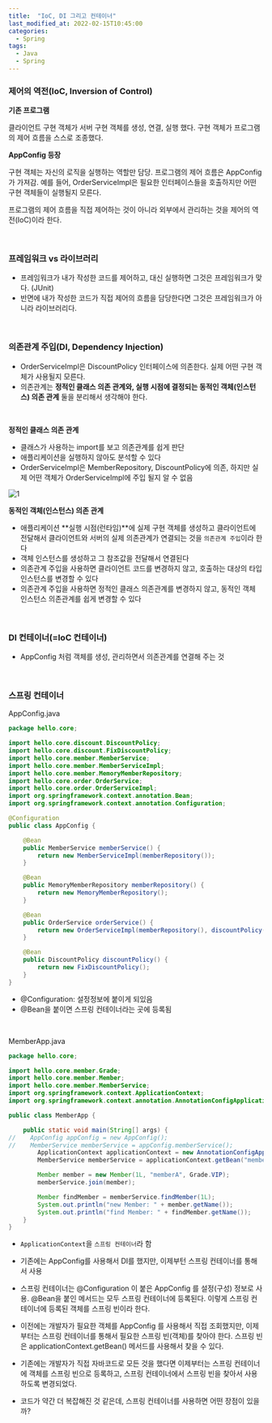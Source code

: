 ```yaml
---
title:  "IoC, DI 그리고 컨테이너"
last_modified_at: 2022-02-15T10:45:00
categories: 
  - Spring
tags:
  - Java
  - Spring
---
```


### 제어의 역전(IoC, Inversion of Control)

**기존 프로그램**

클라이언트 구현 객체가 서버 구현 객체를 생성, 연결, 실행 했다. 구현 객체가 프로그램의 제어 흐름을 스스로 조종했다.

**AppConfig 등장**

구현 객체는 자신의 로직을 실행하는 역할만 담당. 프로그램의 제어 흐름은 AppConfig가 가져감. 예를 들어, OrderServiceImpl은 필요한 인터페이스들을 호출하지만 어떤 구현 객체들이 실행될지 모른다.

프로그램의 제어 흐름을 직접 제어하는 것이 아니라 외부에서 관리하는 것을 제어의 역전(IoC)이라 한다.

<br>

### 프레임워크 vs 라이브러리

- 프레임워크가 내가 작성한 코드를 제어하고, 대신 실행하면 그것은 프레임워크가 맞다. (JUnit)
- 반면에 내가 작성한 코드가 직접 제어의 흐름을 담당한다면 그것은 프레임워크가 아니라 라이브러리다.

<br>

### 의존관계 주입(DI, Dependency Injection)

- OrderServiceImpl은 DiscountPolicy 인터페이스에 의존한다. 실제 어떤 구현 객체가 사용될지 모른다.
- 의존관계는 **정적인 클래스 의존 관계와, 실행 시점에 결정되는 동적인 객체(인스턴스) 의존 관계** 둘을 분리해서 생각해야 한다.

<br>

**정적인 클래스 의존 관계**

- 클래스가 사용하는 import를 보고 의존관계를 쉽게 판단
- 애플리케이션을 실행하지 않아도 분석할 수 있다
- OrderServiceImpl은 MemberRepository, DiscountPolicy에 의존, 하지만 실제 어떤 객체가 OrderServiceImpl에 주입 될지 알 수 없음

![1](https://user-images.githubusercontent.com/79130276/153976307-37820827-cfba-4b01-9827-92259bbc8315.png)

**동적인 객체(인스턴스) 의존 관계**

- 애플리케이션 **실행 시점(런타임)**에 실제 구현 객체를 생성하고 클라이언트에 전달해서 클라이언트와 서버의 실제 의존관계가 연결되는 것을 `의존관계 주입`이라 한다
- 객체 인스턴스를 생성하고 그 참조값을 전달해서 연결된다
- 의존관계 주입을 사용하면 클라이언트 코드를 변경하지 않고, 호출하는 대상의 타입 인스턴스를 변경할 수 있다
- 의존관계 주입을 사용하면 정적인 클래스 의존관계를 변경하지 않고, 동적인 객체 인스턴스 의존관계를 쉽게 변경할 수 있다

<br>

### DI 컨테이너(=IoC 컨테이너)

- AppConfig 처럼 객체를 생성, 관리하면서 의존관계를 연결해 주는 것

<br>

### 스프링 컨테이너

AppConfig.java

```java
package hello.core;

import hello.core.discount.DiscountPolicy;
import hello.core.discount.FixDiscountPolicy;
import hello.core.member.MemberService;
import hello.core.member.MemberServiceImpl;
import hello.core.member.MemoryMemberRepository;
import hello.core.order.OrderService;
import hello.core.order.OrderServiceImpl;
import org.springframework.context.annotation.Bean;
import org.springframework.context.annotation.Configuration;

@Configuration
public class AppConfig {

    @Bean
    public MemberService memberService() {
        return new MemberServiceImpl(memberRepository());
    }

    @Bean
    public MemoryMemberRepository memberRepository() {
        return new MemoryMemberRepository();
    }

    @Bean
    public OrderService orderService() {
        return new OrderServiceImpl(memberRepository(), discountPolicy());
    }

    @Bean
    public DiscountPolicy discountPolicy() {
        return new FixDiscountPolicy();
    }
}
```

- @Configuration: 설정정보에 붙이게 되있음
- @Bean을 붙이면 스프링 컨테이너라는 곳에 등록됨

<br>

MemberApp.java

```java
package hello.core;

import hello.core.member.Grade;
import hello.core.member.Member;
import hello.core.member.MemberService;
import org.springframework.context.ApplicationContext;
import org.springframework.context.annotation.AnnotationConfigApplicationContext;

public class MemberApp {

    public static void main(String[] args) {
//    AppConfig appConfig = new AppConfig();
//    MemberService memberService = appConfig.memberService();
        ApplicationContext applicationContext = new AnnotationConfigApplicationContext(AppConfig.class);
        MemberService memberService = applicationContext.getBean("memberService", MemberService.class);

        Member member = new Member(1L, "memberA", Grade.VIP);
        memberService.join(member);

        Member findMember = memberService.findMember(1L);
        System.out.println("new Member: " + member.getName());
        System.out.println("find Member: " + findMember.getName());
    }
}
```

- `ApplicationContext`을 `스프링 컨테이너`라 함
- 기존에는 AppConfig를 사용해서 DI를 했지만, 이제부턴 스프링 컨테이너를 통해서 사용
- 스프링 컨테이너는 @Configuration 이 붙은 AppConfig 를 설정(구성) 정보로 사용. @Bean을 붙인 메서드는 모두 스프링 컨테이너에 등록된다. 이렇게 스프링 컨테이너에 등록된 객체를 스프링 빈이라 한다.
- 이전에는 개발자가 필요한 객체를 AppConfig 를 사용해서 직접 조회했지만, 이제부터는 스프링
컨테이너를 통해서 필요한 스프링 빈(객체)를 찾아야 한다. 스프링 빈은 applicationContext.getBean() 메서드를 사용해서 찾을 수 있다.
- 기존에는 개발자가 직접 자바코드로 모든 것을 했다면 이제부터는 스프링 컨테이너에 객체를 스프링 빈으로 등록하고, 스프링 컨테이너에서 스프링 빈을 찾아서 사용하도록 변경되었다.

- 코드가 약간 더 복잡해진 것 같은데, 스프링 컨테이너를 사용하면 어떤 장점이 있을까?